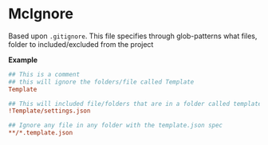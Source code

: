 # McIgnore

Based upon `.gitignore`. This file specifies through glob-patterns what files,
folder to included/excluded from the project

**Example**

```ini
## This is a comment
## this will ignore the folders/file called Template
Template

## This will included file/folders that are in a folder called template and have the name and extension: settings.json
!Template/settings.json

## Ignore any file in any folder with the template.json spec
**/*.template.json
```
